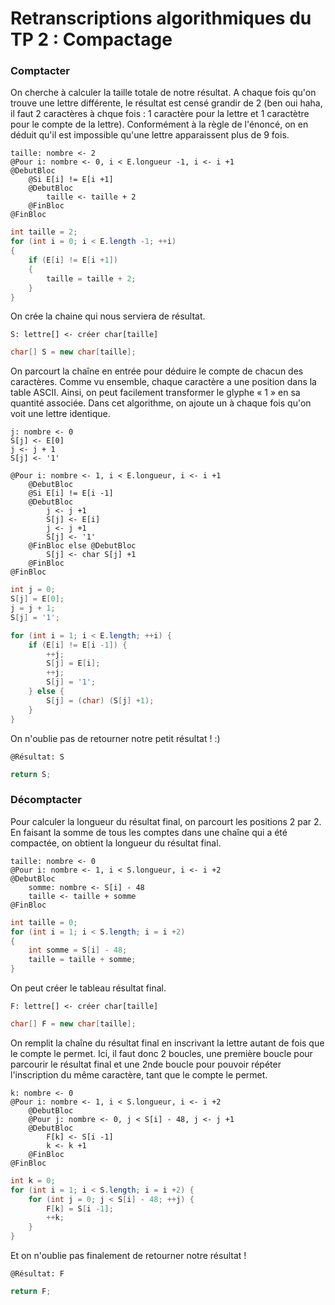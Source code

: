 # Retranscriptions algorithmiques du TP 2 : Compactage

### Comptacter

On cherche à calculer la taille totale de notre résultat. A chaque fois qu'on trouve une lettre différente, le résultat est censé grandir de 2 (ben oui haha, il faut 2 caractères à chque fois : 1 caractère pour la lettre et 1 caractètre pour le compte de la lettre).
Conformément à la règle de l'énoncé, on en déduit qu'il est impossible qu'une lettre apparaissent plus de 9 fois.


```
taille: nombre <- 2
@Pour i: nombre <- 0, i < E.longueur -1, i <- i +1
@DebutBloc
    @Si E[i] != E[i +1]
    @DebutBloc
        taille <- taille + 2
    @FinBloc
@FinBloc
```

```java
int taille = 2;
for (int i = 0; i < E.length -1; ++i)
{
    if (E[i] != E[i +1])
    {
        taille = taille + 2;
    }
}
```

On crée la chaine qui nous serviera de résultat.


```
S: lettre[] <- créer char[taille]
```

```java
char[] S = new char[taille];
```

On parcourt la chaîne en entrée pour déduire le compte de chacun des caractères. Comme vu ensemble, chaque caractère a une position dans la table ASCII. Ainsi, on peut facilement transformer le glyphe « 1 »  en sa quantité associée.
Dans cet algorithme, on ajoute un à chaque fois qu'on voit une lettre identique.


```
j: nombre <- 0
S[j] <- E[0]
j <- j + 1
S[j] <- '1'

@Pour i: nombre <- 1, i < E.longueur, i <- i +1
	@DebutBloc
    @Si E[i] != E[i -1]
	@DebutBloc
        j <- j +1
        S[j] <- E[i]
        j <- j +1
        S[j] <- '1'
    @FinBloc else @DebutBloc
        S[j] <- char S[j] +1
    @FinBloc
@FinBloc
```

```java
int j = 0;
S[j] = E[0];
j = j + 1;
S[j] = '1';

for (int i = 1; i < E.length; ++i) {
    if (E[i] != E[i -1]) {
        ++j;
        S[j] = E[i];
        ++j;
        S[j] = '1';
    } else {
        S[j] = (char) (S[j] +1);
    }
}
```

On n'oublie pas de retourner notre petit résultat ! :)


```
@Résultat: S
```

```java
return S;
```

### Décomptacter

Pour calculer la longueur du résultat final, on parcourt les positions 2 par 2. En faisant la somme de tous les comptes dans une chaîne qui a été compactée, on obtient la longueur du résultat final.


```
taille: nombre <- 0
@Pour i: nombre <- 1, i < S.longueur, i <- i +2
@DebutBloc
    somme: nombre <- S[i] - 48
    taille <- taille + somme
@FinBloc
```

```java
int taille = 0;
for (int i = 1; i < S.length; i = i +2)
{
    int somme = S[i] - 48;
    taille = taille + somme;
}
```

On peut créer le tableau résultat final.

```
F: lettre[] <- créer char[taille]
```

```java
char[] F = new char[taille];
```

On remplit la chaîne du résultat final en inscrivant la lettre autant de fois que le compte le permet.
Ici, il faut donc 2 boucles, une première boucle pour parcourir le résultat final et une 2nde boucle pour pouvoir répéter l'inscription du même caractère, tant que le compte le permet.


```
k: nombre <- 0
@Pour i: nombre <- 1, i < S.longueur, i <- i +2
	@DebutBloc
    @Pour j: nombre <- 0, j < S[i] - 48, j <- j +1
	@DebutBloc
        F[k] <- S[i -1]
        k <- k +1
    @FinBloc
@FinBloc
```

```java
int k = 0;
for (int i = 1; i < S.length; i = i +2) {
    for (int j = 0; j < S[i] - 48; ++j) {
        F[k] = S[i -1];
        ++k;
    }
}
```

Et on n'oublie pas finalement de retourner notre résultat !

```
@Résultat: F
```

```java
return F;
```

